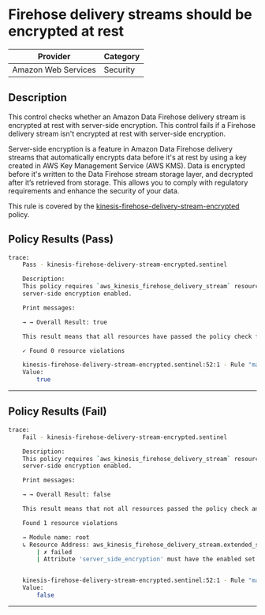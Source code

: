 # Firehose delivery streams should be encrypted at rest

| Provider            | Category  |
| ------------------- | --------  |
| Amazon Web Services |  Security |

## Description

This control checks whether an Amazon Data Firehose delivery stream is encrypted at rest with server-side encryption. This control fails if a Firehose delivery stream isn't encrypted at rest with server-side encryption.

Server-side encryption is a feature in Amazon Data Firehose delivery streams that automatically encrypts data before it's at rest by using a key created in AWS Key Management Service (AWS KMS). Data is encrypted before it's written to the Data Firehose stream storage layer, and decrypted after it’s retrieved from storage. This allows you to comply with regulatory requirements and enhance the security of your data.

This rule is covered by the [kinesis-firehose-delivery-stream-encrypted](../../policies/kinesis/kinesis-firehose-delivery-stream-encrypted.sentinel) policy.

## Policy Results (Pass)

```bash
trace:
    Pass - kinesis-firehose-delivery-stream-encrypted.sentinel

    Description:
    This policy requires `aws_kinesis_firehose_delivery_stream` resources to have
    server-side encryption enabled.

    Print messages:

    → → Overall Result: true

    This result means that all resources have passed the policy check for the policy firehose-server-side-encryption-enabled.

    ✓ Found 0 resource violations

    kinesis-firehose-delivery-stream-encrypted.sentinel:52:1 - Rule "main"
    Value:
        true
```

---

## Policy Results (Fail)

```bash
trace:
    Fail - kinesis-firehose-delivery-stream-encrypted.sentinel

    Description:
    This policy requires `aws_kinesis_firehose_delivery_stream` resources to have
    server-side encryption enabled.

    Print messages:

    → → Overall Result: false

    This result means that not all resources passed the policy check and the protected behavior is not allowed for the policy firehose-server-side-encryption-enabled.

    Found 1 resource violations

    → Module name: root
    ↳ Resource Address: aws_kinesis_firehose_delivery_stream.extended_s3_stream
        | ✗ failed
        | Attribute 'server_side_encryption' must have the enabled set to true for 'aws_kinesis_firehose_delivery_stream' resources. Refer to https://docs.aws.amazon.com/securityhub/latest/userguide/datafirehose-controls.html#datafirehose-1 for more details.


    kinesis-firehose-delivery-stream-encrypted.sentinel:52:1 - Rule "main"
    Value:
        false
```

---
